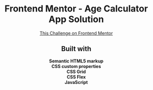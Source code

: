 <h1 align="center">Frontend Mentor - Age Calculator App Solution</h1>

<div align="center"><a href="https://www.frontendmentor.io/challenges/age-calculator-app-dF9DFFpj-Q">This Challenge on Frontend Mentor</a></div>

<h2 align="center">Built with</h2>

<div align="center"><b>Semantic HTML5 markup</b></div>
<div align="center"><b>CSS custom properties</b></div>
<div align="center"><b>CSS Grid</b></div>
<div align="center"><b>CSS Flex</b></div>
<div align="center"><b>JavaScript</b></div>
